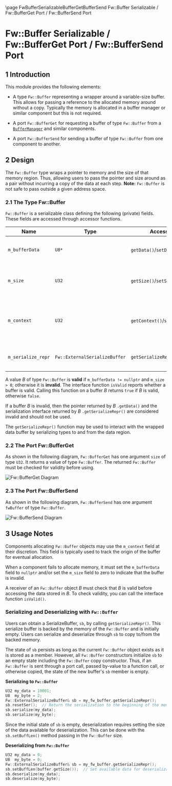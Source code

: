 \page FwBufferSerializableBufferGetBufferSend Fw::Buffer Serializable / Fw::BufferGet Port / Fw::BufferSend Port
# Fw::Buffer Serializable / Fw::BufferGet Port / Fw::BufferSend Port

## 1 Introduction

This module provides the following elements:

* A type `Fw::Buffer` representing a wrapper around a variable-size buffer. This allows for passing a reference to the
allocated memory around without a copy. Typically the memory is allocated in a buffer manager or similar component but
this is not required.
* A port `Fw::BufferGet` for requesting a buffer of type `Fw::Buffer` from
a [`BufferManager`](../../../Svc/BufferManager/docs/sdd.md) and similar components.

* A port `Fw::BufferSend` for sending a buffer of type `Fw::Buffer` from one component to another.

## 2 Design

The `Fw::Buffer` type wraps a pointer to memory and the size of that memory region. Thus, allowing users to pass the
pointer and size around as a pair without incurring a copy of the data at each step. **Note:** `Fw::Buffer` is not safe
to pass outside a given address space.

### 2.1 The Type Fw::Buffer

`Fw::Buffer` is a serializable class defining the following (private) fields. These fields are accessed through accessor functions.

Name | Type | Accessors | Purpose
---- | ---- | --------- | -------
`m_bufferData` | `U8*` | `getData()`/`setData()`       | Pointer to the raw memory wrapped by this buffer
`m_size`       | `U32` | `getSize()`/`setSize()`       | Size of the raw memory region wrapped by this buffer
`m_context`    | `U32` | `getContext()`/`setContext()` | Context of buffer's origin. Used to track buffers created by [`BufferManager`](../../../Svc/BufferManager/docs/sdd.md)
`m_serialize_repr` | `Fw::ExternalSerializeBuffer` | `getSerializeRepr()` | Interface for serialization to internal buffer

A value _B_ of type `Fw::Buffer` is **valid** if `m_bufferData != nullptr` and
`m_size > 0`; otherwise it is **invalid**.
The interface function `isValid` reports whether a buffer is valid.
Calling this function on a buffer _B_ returns `true` if _B_ is valid, otherwise `false`.

If a buffer _B_ is invalid, then the pointer returned by _B_ `.getData()` and the
serialization interface returned by
_B_ `.getSerializeRepr()` are considered invalid and should not be used.

The `getSerializeRepr()` function may be used to interact with the wrapped data buffer by serializing types to and from
the data region.


### 2.2 The Port Fw::BufferGet

As shown in the following diagram, `Fw::BufferGet` has one argument `size` of type `U32`. It returns a value of type
`Fw::Buffer`. The returned `Fw::Buffer` must be checked for validity before using.

![`Fw::BufferGet` Diagram](img/BufferGetBDD.jpg "Fw::BufferGet Port")

### 2.3 The Port Fw::BufferSend

As shown in the following diagram, `Fw::BufferSend` has one argument `fwBuffer` of type `Fw::Buffer`.

![`Fw::BufferSend` Diagram](img/BufferSendBDD.jpg "Fw::BufferSend Port")

## 3 Usage Notes

Components allocating `Fw::Buffer` objects may use the `m_context` field at their discretion. This field is typically
used to track the origin of the buffer for eventual allocation.

When a component fails to allocate memory, it must set
the `m_bufferData` field to `nullptr` and/or set the `m_size` field to zero to indicate that the buffer is invalid.

A receiver of an `Fw::Buffer` object _B_ must check that _B_ is valid before accessing the
data stored in _B_.
To check validity, you can call the interface function `isValid()`.

### Serializing and Deserializing with `Fw::Buffer`

Users can obtain a SerializeBuffer, `sb`, by calling `getSerializeRepr()`. This serialize buffer is backed by the memory
of the `Fw::Buffer` and is initially empty.  Users can serialize and deserialize through `sb` to copy to/from the backed
memory.

The state of `sb` persists as long as the current `Fw::Buffer` object exists as it is stored as a member. However, all
`Fw::Buffer` constructors initialize `sb` to an empty state including the `Fw::Buffer` copy constructor. Thus, if an
`Fw::Buffer` is sent through a port call, passed by-value to a function call, or otherwise copied, the state of the new
buffer's `sb` member is empty.

**Serializing to `Fw::Buffer`**
```c++
U32 my_data = 10001;
U8  my_byte = 2;
Fw::ExternalSerializeBuffer& sb = my_fw_buffer.getSerializeRepr();
sb.resetSer();  // Return the serialization to the beginning of the memory region
sb.serialize(my_data);
sb.serialize(my_byte);
```

Since the initial state of `sb` is empty, deserialization requires setting the size of the data available for
deserialization. This can be done with the `sb.setBuffLen()` method passing in the `Fw::Buffer` size.

**Deserializing from `Fw::Buffer`**
```c++
U32 my_data = 0;
U8  my_byte = 0;
Fw::ExternalSerializeBuffer& sb = my_fw_buffer.getSerializeRepr();
sb.setBuffLen(buffer.getSize());  // Set available data for deserialization to the whole memory region
sb.deserialize(my_data);
sb.deserialize(my_byte);
```
